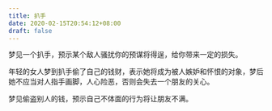 ```yaml
---
title: 扒手
date: 2020-02-15T20:54:12+08:00
draft: false
---
```


梦见一个扒手，预示某个敌人骚扰你的预谋将得逞，给你带来一定的损失。

年轻的女人梦到扒手偷了自己的钱财，表示她将成为被人嫉妒和怀恨的对象，梦后她不应当对人指手画脚，人心险恶，否则会失去一个朋友的关心。

梦见偷盗别人的钱，预示自己不体面的行为将让朋友不满。


